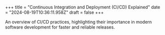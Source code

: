 +++
title = "Continuous Integration and Deployment (CI/CD) Explained"
date = "2024-08-19T10:36:11.958Z"
draft = false
+++

  An overview of CI/CD practices, highlighting their importance in modern software development for faster and reliable releases.
        